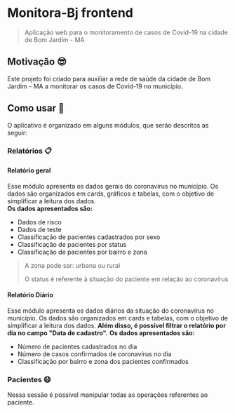 # Monitora-Bj frontend
>Aplicação web para o monitoramento de casos de Covid-19 na cidade de Bom Jardim - MA
## Motivação 😎
Este projeto foi criado para auxiliar a rede de saúde da cidade de Bom Jardim - MA a monitorar os casos de Covid-19 no município.
## Como usar 🤔
O aplicativo é organizado em alguns módulos, que serão descritos as seguir:
### Relatórios 📋
#### Relatório geral
Esse módulo apresenta os dados gerais do coronavírus no município. Os dados são organizados em cards, gráficos e tabelas, com o objetivo de simplificar a leitura dos dados.<br/> **Os dados apresentados são:**
- Dados de risco
- Dados de teste
- Classificação de pacientes cadastrados por sexo
- Classificação de pacientes por status
- Classificação de pacientes por bairro e zona
> A zona pode ser: urbana ou rural
>
> O status é referente à situação do paciente em relação ao coronavírus

#### Relatório Diário
Esse módulo apresenta os dados diários da situação do coronavírus no município. Os dados são organizados em cards e tabelas, com o objetivo de simplificar a leitura dos dados. **Além disso, é possível filtrar o relatório por dia no campo "Data de cadastro".**
**Os dados apresentados são:**
- Número de pacientes cadastrados no dia
- Número de casos confirmados de coronavírus no dia
- Classificação por bairro e zona dos pacientes confirmados

### Pacientes 😷
Nessa sessão é possivel manipular todas as operações referentes ao paciente.
